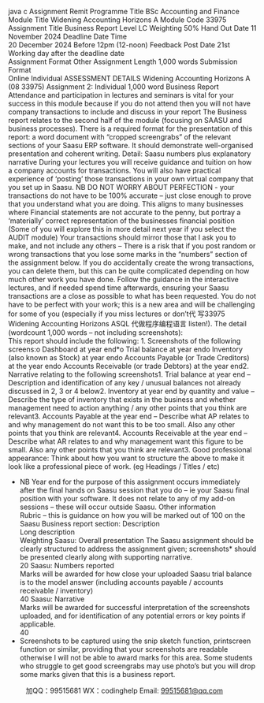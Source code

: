 java c
Assignment Remit 
   Programme Title 
   BSc Accounting and Finance
   Module Title 
   Widening Accounting Horizons A
   Module Code 
   33975
   Assignment Title 
   Business Report
   Level 
   LC
   Weighting 
   50%
   Hand Out Date 
   11 November 2024 
   Deadline Date  Time  
   20 December 2024 
   Before 12pm (12-noon) 
   Feedback Post Date 
   21st Working day after the deadline date  
   Assignment Format 
   Other 
   Assignment Length 
   1,000 words
   Submission Format  
   Online 
   Individual 
ASSESSMENT DETAILS Widening Accounting Horizons A (08 33975) Assignment 2: Individual 1,000 word Business Report Attendance and participation in lectures and seminars is vital for your success in this module because if you do not attend then you will not have company transactions to include and discuss in your report
The Business report relates to the second half of the module (focusing on SAASU and business processes). There is a required format for the presentation of this report: a word document with “cropped screengrabs” of the relevant sections of your Saasu ERP software. It should demonstrate well-organised presentation and coherent writing.
Detail: Saasu numbers plus explanatory narrative 
During your lectures you will receive guidance and tuition on how a company accounts for transactions. You will also have practical experience of ‘posting’ those transactions in your own virtual company that you set up in Saasu.
NB DO NOT WORRY ABOUT PERFECTION - your transactions do not have to be 100% accurate – just close enough to prove that you understand what you are doing. 
This aligns to many businesses where Financial statements are not accurate to the penny, but portray a ‘materially’ correct representation of the businesses financial position (Some of you will explore this in more detail next year if you select the AUDIT module)
Your transactions should mirror those that I ask you to make, and not include any others – There is a risk that if you post random or wrong transactions that you lose some marks in the “numbers” section of the assignment below. 
If you do accidentally create the wrong transactions, you can delete them, but this can be quite complicated depending on how much other work you have done.
Follow the guidance in the interactive lectures, and if needed spend time afterwards, ensuring your Saasu transactions are a close as possible to what has been requested.
You do not have to be perfect with your work; this is a new area and will be challenging for some of you (especially if you miss lectures or don’t代 写33975 Widening Accounting Horizons ASQL
代做程序编程语言 listen!).
The detail (wordcount 1,000 words – not including screenshots):  
This report should include the following: 1.   Screenshots of the following screens:o   Dashboard at year end*o   Trial balance at year endo   Inventory (also known as Stock) at year endo   Accounts Payable (or Trade Creditors) at the year endo   Accounts Receivable (or trade Debtors) at the year end2.   Narrative relating to the following screenshots1.   Trial balance at year end – Description and identification of any key / unusual balances not already discussed in 2, 3 or 4 below2.   Inventory at year end by quantity and value – Describe the type of inventory that exists in the business and whether management need to action anything / any other points that you think are relevant3.   Accounts Payable at the year end – Describe what AP relates to and why management do not want this to be too small. Also any other points that you think are relevant4.   Accounts Receivable at the year end – Describe what AR relates to and why management want this figure to be small. Also any other points that you think are relevant3.   Good professional appearance: Think about how you want to structure the above to make it look like a professional piece of work. (eg Headings / Titles / etc)
* NB Year end for the purpose of this assignment occurs immediately after the final hands on Saasu session that you do – ie your Saasu final position with your software. It does not relate to any of my add-on sessions – these will occur outside Saasu. 
Other information  
Rubric – this is guidance on how you will be marked out of 100 on the Saasu Business report section:
Description  
Long description  
Weighting 
Saasu: Overall presentation 
The Saasu assignment should be clearly structured to address the assignment given; screenshots* should be presented clearly along with supporting narrative.  
20 
Saasu: Numbers reported  
Marks will be awarded for how close your uploaded Saasu trial balance is to the model answer (including accounts payable / accounts receivable / inventory)  
40 
Saasu: Narrative  
Marks will be awarded for successful interpretation of the screenshots uploaded, and for identification of any potential errors or key points if applicable.  
40 
* Screenshots to be captured using the snip  sketch function, printscreen function or similar, providing that your screenshots are readable otherwise I will not be able to award marks for this area. Some students who struggle to get good screengrabs may use photo’s but you will drop some marks given that this is a business report.



         
加QQ：99515681  WX：codinghelp  Email: 99515681@qq.com
